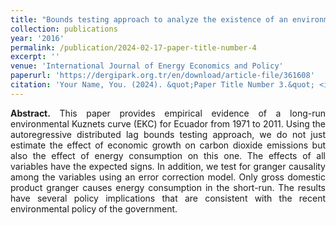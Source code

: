 ```yaml
---
title: "Bounds testing approach to analyze the existence of an environmental Kuznets curve in Ecuador"
collection: publications
year: '2016'
permalink: /publication/2024-02-17-paper-title-number-4
excerpt: ''
venue: 'International Journal of Energy Economics and Policy'
paperurl: 'https://dergipark.org.tr/en/download/article-file/361608'
citation: 'Your Name, You. (2024). &quot;Paper Title Number 3.&quot; <i>GitHub Journal of Bugs</i>. 1(3).'
---
```


<p align="justify"> <b>Abstract.</b> This paper provides empirical evidence of a long-run environmental Kuznets curve (EKC) for Ecuador from 1971 to 2011. Using the autoregressive distributed lag bounds testing approach, we do not just estimate the effect of economic growth on carbon dioxide emissions but also the effect of energy consumption on this one. The effects of all variables have the expected signs. In addition, we test for granger causality among the variables using an error correction model. Only gross domestic product granger causes energy consumption in the short-run. The results have several policy implications that are consistent with the recent environmental policy of the government. </p>
